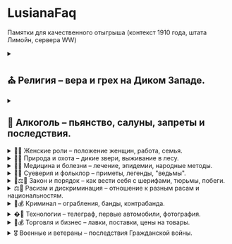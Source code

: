 # LusianaFaq

Памятки для качественного отыгрыша (контекст 1910 года, штата Лимойн, сервера WW) 

<details>
  <summary><h2> ⛪ Религия  – вера и грех  на Диком Западе. </h2></summary>

  <details>
  <summary> Католическая церковь </summary>
    
> **Католики** — часто бедные иммигранты (ирландцы, итальянцы).

<details>
  <summary> Ключевые молитвы: </summary>
  
- «Отче наш» (на латыни — Pater Noster).
- «Аве Мария» (Ave Maria).
- «Слава Отцу» (Gloria Patri) — в конце каждой молитвы.

  </details> 

  <details>
  <summary> Ритуалы: </summary>
  
-   Месса на латыни (до 1960-х). Исповедь священнику в исповедальне.
-   Почитание святых, Девы Марии, икон и реликвий.
-   Посты (например, воздержание от мяса по пятницам).

  </details> 

  <details>
  <summary> Обязательные действия для верующих: </summary>

- Воскресная месса — пропуск считался грехом.
- Ежегодная исповедь и причастие (минимум раз в год).
- Молитва Розария (чередование «Отче наш» и «Аве Мария» с размышлением о «тайнах» Христа).
- Соблюдение постов (Великий пост, Адвент).
  
_А также_

  - Католики в Сен-Дени (как ирландские иммигранты) могли:
  - Носить нательные крестики.
  - Осенять себя крестным знамением (слева направо) при виде церкви или упоминании смерти.
  - Посещать исповедь после «греховных» поступков (например, ограбления).

 </details>

- **Централизация:** Главенство Папы Римского, строгая иерархия (священники, епископы).
- **Таинства:** 7 обрядов (крещение, причастие, исповедь, миропомазание, венчание, соборование, рукоположение).


 <details>
  <summary> Конфликты между конфессиями </summary>

- Протестанты считали католиков «агентами Папы», угрозой демократии.
- В газетах писали, что католики пьют кровь младенцев (абсурдные слухи).

 </details>

</details>


<details>
  <summary> Протестантская церковь </summary>

> **Протестанты** — «старая гвардия» (англосаксы, владельцы земель).

<details>
  <summary> Ключевые молитвы: </summary>

- «Отче наш» (на родном языке).
- Псалмы (например, 22-й: «Господь — Пастырь мой...»).
- Спонтанные молитвы («Господи, прости мои грехи и направь на путь истинный»).

</details>

<details>
  <summary> Обязательные действия для верующих: </summary>

- Воскресные проповеди с акцентом на личном покаянии.
- Крещение взрослых (у баптистов) — через полное погружение в воду.
- Молитвы своими словами (а не заученные тексты).
- Участие в молитвенных собраниях (иногда с экстатическими проявлениями — крики, «говорение на языках»).

_А также_

- Проводить домашние чтения Библии.
- Осуждать католиков как «идолопоклонников».
- Отказываться от алкоголя (особенно методисты).

 </details>

- **Децентрализация**: Каждая община автономна, нет единого лидера.
- **Протестантские церкви** (баптисты, методисты, лютеране)
- **Только два таинства**: Крещение и причастие (символические, а не мистические).

 <details>
  <summary> Конфликты между конфессиями </summary>
  
- Осуждать католиков как «идолопоклонников».

 </details>

 </details>

 </details>

 </details>

 </details>

<details>
  <summary><h2> 🍷 Алкоголь  – пьянство, салуны, запреты и последствия. </h2></summary>

   <details>
  <summary> Отыгрыш относительно персонажа </summary>

 <details>
  <summary> 🍸 Высший класс </summary>

> **Места**: Дорогие отельные бары, приватные клубы (например, Gentlemen’s Club).

- Коньяк и виски (европейские марки в хрустальных бокалах).
- Абсент (считался «напитком богемы», но уже запрещался в некоторых штатах).

> **Поведение**: Пили «для вида» — демонстрация статуса. Пьянство осуждалось.

 </details>

  <details>
  <summary> 🍻 Рабочий класс и ковбои </summary>

> **Места**: Салуны (Doyle’s Tavern, Lucky’s), доки, подпольные бары.

- Дешёвый виски (часто разбавленный или поддельный).
- Самогон (из кукурузы или картофеля — крепкий, но опасный).

> **Поведение**: Пили до беспамятства. Драки, провалы в канавы и аресты были обычным делом.

</details>

<details>
  <summary> 🚺 «Приличные» дамы </summary>

> **Места**: Не пили в публичных местах (только лёгкие вина дома или на приёмах).

> **Поведение**: Осуждали пьянство мужей: «Ты промотаешь наше состояние!»

</details>

<details>
  <summary> 🍾 «Падшие» женщины </summary>

> **Места**: Салуны

- Дешевый джин

> **Поведение**: Алкоголь использовался для манипуляций (опоить жертву и ограбить).

</details>

 </details>

<details>
  <summary> Отыгрыш относительно событий того времени </summary>

<details>
  <summary> 🚫 Сухой закон (локальные запреты) </summary>
  
В Луизиане (прототип штата для Сен-Дени) еще не было полного запрета, но:

- **Воскресные ограничения:** Бары закрывали по требованию церкви.
- **Сухие кварталы:** Рядом с церквями и школами торговля алкоголем запрещалась.

  </details>


  <details>
  <summary> 👮 Полицейские рейды </summary>
  
- Шерифы могли закрыть салун за продажу нелегального алкоголя (например, самогона без лицензии).
- Взятки: Владельцы платили полиции, чтобы те «не замечали» нарушения.
- 
    </details>

   <details>
  <summary> 💀 Опасные последствия </summary>

- Отравления: Дешёвый виски с добавлением метилового спирта или турпентина вызывал слепоту и смерть.
- Бандитские разборки: Пьяные стычки в салунах часто заканчивались перестрелками (как в Gunslinger’s Gulch).
  
    </details>

 </details>

🎭 Примеры для отыгрыша

- Персонаж-проповедник: Кричит на улицах: «Алкоголь — путь в ад!»
- Бармен-мошенник: Разбавляет виски водой и продаёт как элитное.
- Женщина из общества: Тайно пьёт абсент в задней комнате отеля.
  

 </details>


  <details>
<summary> 👩🌾 Женские роли  – положение женщин, работа, семья. </summary>
   
 </details>

 <details>
<summary> 🦌🌲 Природа и охота  – дикие звери, выживание в лесу.  </summary>
   
 </details>

  <details>
<summary> 💉🤒 Медицина и болезни  – лечение, эпидемии, народные методы. </summary>
   
 </details>

  <details>
<summary> 👻🔮 Суеверия и фольклор  – приметы, легенды, "ведьмы".  </summary>
   
 </details>

  <details>
<summary> 👨⚖️🔫   Закон и порядок – как вести себя с шерифами, тюрьмы, побеги. </summary>
   
 </details>

  <details>
<summary> ⚖️👥 Расизм и дискриминация  – отношение к разным расам и национальностям. </summary>
   
 </details>

  <details>
<summary> 👹💰 Криминал  – ограбления, банды, контрабанда. </summary>
   
 </details>

  <details>
<summary> �📡 Технологии  – телеграф, первые автомобили, фотография. </summary>
   
 </details>

  <details>
<summary>🏪💰  Торговля и бизнес  – лавки, поставки, цены на товары.  </summary>
   
 </details>

  <details>
<summary> 🎖️ Военные и ветераны  – последствия Гражданской войны.  </summary>
   
 </details>

